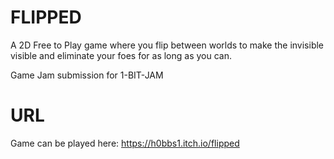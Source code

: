 # FLIPPED
A 2D Free to Play game where you flip between worlds to make the invisible visible and eliminate your foes for as long as you can.

Game Jam submission for 1-BIT-JAM

# URL
Game can be played here: https://h0bbs1.itch.io/flipped
